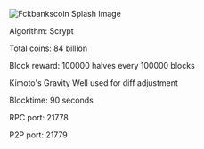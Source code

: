 

![Fckbankscoin Splash Image](https://raw.github.com/fckbankscoin/fckbankscoin/master/src/qt/res/icons/bitcoin.png)

Algorithm: Scrypt

Total coins: 84 billion

Block reward: 100000 halves every 100000 blocks

Kimoto's Gravity Well used for diff adjustment

Blocktime: 90 seconds

RPC port: 21778

P2P port: 21779
